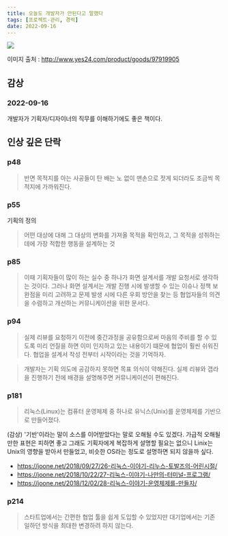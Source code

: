 ```yaml
---
title: 오늘도 개발자가 안된다고 말했다
tags: [프로젝트-관리, 경력]
date: 2022-09-16
---
```


![](https://image.yes24.com/goods/97919905/XL)

이미지 출처 : http://www.yes24.com/product/goods/97919905

## 감상

### 2022-09-16
개발자가 기획자/디자이너의 직무를 이해하기에도 좋은 책이다.

## 인상 깊은 단락

### p48
> 반면 목적지를 아는 사공들이 탄 배는 노 없이 맨손으로 젓게 되더라도 조금씩 목적지에 가까워진다.

### p55
기획의 정의

> 어떤 대상에 대해 그 대상의 변화를 가져올 목적을 확인하고, 그 목적을 성취하는 데에 가장 적합한 행동을 설계하는 것

### p85

> 이때 기획자들이 많이 하는 실수 중 하나가 화면 설계서를 개발 요청서로 생각하는 것이다. 그러나 화면 설계서는 개발 진행 시에 발생할 수 있는 이슈나 정책 보완점을 미리 고려하고 문제 발생 시에 다른 우회 방안을 찾는 등 협업자들의 의견을 수렴하고 개선하는 커뮤니케이션을 위한 문서다.

### p94
> 실제 리뷰를 요청하기 이전에 중간과정을 공유함으로써 마음의 주비를 할 수 있도록 미리 언질을 하면 이미 인지하고 있는 내용이기 떄문에 협업이 훨씬 쉬워진다. 협업을 설계서 작성 전부터 시작이라는 것을 기억하자.

> 개발자는 기획 의도에 공감하지 못하면 목표 의식이 약해진다. 실제 리뷰와 갭라을 진행하기 전에 배경을 설명해주면 커뮤니케이션이 편해진다.

### p181
> 리눅스(Linux)는 컴퓨터 운영체제 중 하나로 유닉스(Unix)를 운영체제를 기반으로 만들어졌다.

(감상) '기반'이라는 말이 소스를 이어받았다는 말로 오해될 수도 있겠다.
가급적 오해될만한 표현은 피하면 좋고 그래도 기획자에게 복잡하게 설명할 필요는 없으니 Linix는 Unix의 영향을 받아서 만들었고, 비슷한 OS라는 정도로 설명하면 되지 않을까 싶다.

* https://joone.net/2018/09/27/26-리눅스-이야기-리누스-토발즈의-어린시절/
* https://joone.net/2018/10/22/27-리눅스-이야기-나만의-터미널-프로그램/
* https://joone.net/2018/12/02/28-리눅스-이야기-운영체제를-만들자/

### p214
> 스타트업에서는 간편한 협업 툴을 쉽게 도입할 수 있었지만 대기업에서는 기존 일하던 방식을 최대한 변경하려 하지 않는다.
